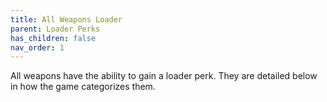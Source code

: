 ```yaml
---
title: All Weapons Loader
parent: Loader Perks
has_children: false
nav_order: 1
---
```


All weapons have the ability to gain a loader perk. They are detailed below in how the game categorizes them.
